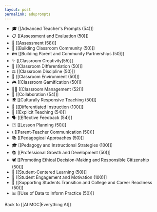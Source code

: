 ```yaml
---
layout: post
permalink: eduprompts
---
```

- 🎓 [[Advanced Teacher's Prompts (54)]]
- 📋 [[Assessment and Evaluation (50)]]
- 📝 [[Assessment (58)]]
- 🏫 [[Building Classroom Community (50)]]
- 👪 [[Building Parent and Community Partnerships (50)]]
- ✨ [[Classroom Creativity(55)]]
- 🧩 [[Classroom Differentiation (50)]]
- ⚖️ [[Classroom Discipline (50)]]
- 🤝 [[Classroom Environment (50)]]
- 🎮 [[Classroom Gamification (50)]]
- 🧑‍🏫 [[Classroom Management (52)]]
- 🤝 [[Collaboration (54)]]
- 🌍 [[Culturally Responsive Teaching (50)]]
- 🎯 [[Differentiated Instruction (100)]]
- 📖 [[Explicit Teaching (54)]]
- 🗣️ [[Effective Feedback (54)]]
- 🕑 [[Lesson Planning (50)]]
- 📞 [[Parent-Teacher Communication (50)]]
- 📚 [[Pedagogical Approaches (50)]]
- 🎓 [[Pedagogy and Instructional Strategies (100)]]
- 📚 [[Professional Growth and Development (50)]]
- 🕊️ [[Promoting Ethical Decision-Making and Responsible Citizenship (50)]]
- 🧠 [[Student-Centered Learning (50)]]
- 🚀 [[Student Engagement and Motivation (100)]]
- 🌱 [[Supporting Students Transition and College and Career Readiness (50)]]
- 📊 [[Use of Data to Inform Practice (50)]]

Back to [[AI MOC|Everything AI]]
